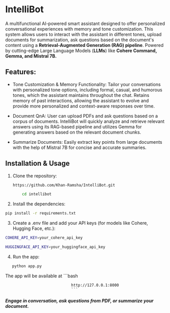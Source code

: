 # IntelliBot

A multifunctional AI-powered smart assistant designed to offer personalized conversational experiences with memory and tone customization. This system allows users to interact with the assistant in different tones, upload documents for summarization, ask questions based on the document's content using a **Retrieval-Augmented Generation (RAG) pipeline**. Powered by cutting-edge Large Language Models (**LLMs**) like **Cohere Command, Gemma, and Mistral 7B.**


## Features:

- Tone Customization & Memory Functionality: Tailor your conversations with personalized tone options, including formal, casual, and humorous tones, which the assistant maintains throughout the chat. Retains memory of past interactions, allowing the assistant to evolve and provide more personalized and context-aware responses over time.

- Document QnA: User can upload PDFs and ask questions based on a corpus of documents. IntelliBot will quickly analyze and retrieve relevant answers using its RAG-based pipeline and utilizes Gemma for generating answers based on the relevant document chunks. 

- Summarize Documents: Easily extract key points from large documents with the help of Mistral 7B for concise and accurate summaries.

## Installation & Usage

1. Clone the repository:

   ``` bash
   https://github.com/Khan-Ramsha/IntelliBot.git
   ```
   ``` bash
       cd intellibot
   ```

3. Install the dependencies:

 ```bash 
 pip install -r requirements.txt
```

3. Create a .env file and add your API keys (for models like Cohere, Hugging Face, etc.):

  ``` bash 
  COHERE_API_KEY=your_cohere_api_key
```` 
  ```bash 
  HUGGINGFACE_API_KEY=your_huggingface_api_key
   ```
  
4. Run the app:

  ```bash
     python app.py
   ```
  
The app will be available at ```bash

                                 http://127.0.0.1:8000 
                                 ```

##### Engage in conversation, ask questions from PDF, or summarize your document.

